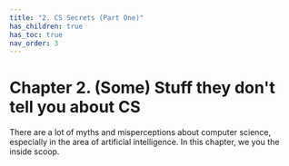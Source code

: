 ```yaml
---
title: "2. CS Secrets (Part One)"
has_children: true
has_toc: true
nav_order: 3
---
```


# Chapter 2. (Some) Stuff they don't tell you about CS

There are a lot of myths and misperceptions about computer science, especially in the area of artificial intelligence. In this chapter, we you the inside scoop. 

